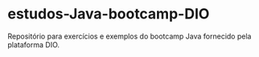 # estudos-Java-bootcamp-DIO
Repositório para exercícios e exemplos do bootcamp Java fornecido pela plataforma DIO.
